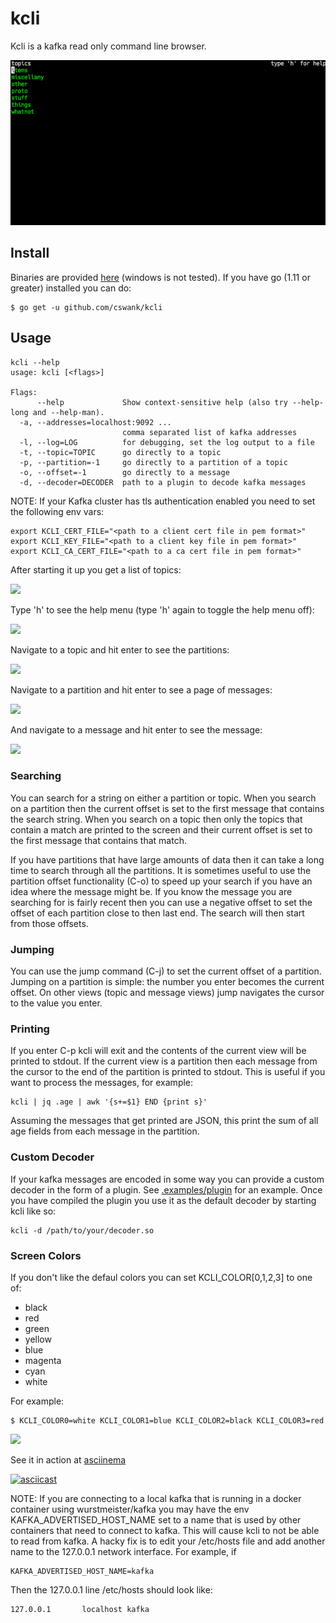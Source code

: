 # kcli
Kcli is a kafka read only command line browser.

<img src="./docs/kcli.gif"/>

## Install

Binaries are provided [here](https://github.com/cswank/kcli/releases/tag/1.4.1) (windows
is not tested).  If you have go (1.11 or greater) installed you can do:

```console
$ go get -u github.com/cswank/kcli
```

## Usage

```console
kcli --help
usage: kcli [<flags>]

Flags:
      --help             Show context-sensitive help (also try --help-long and --help-man).
  -a, --addresses=localhost:9092 ...
                         comma separated list of kafka addresses
  -l, --log=LOG          for debugging, set the log output to a file
  -t, --topic=TOPIC      go directly to a topic
  -p, --partition=-1     go directly to a partition of a topic
  -o, --offset=-1        go directly to a message
  -d, --decoder=DECODER  path to a plugin to decode kafka messages
```

NOTE: If your Kafka cluster has tls authentication enabled you need to set the
following env vars:

```console
export KCLI_CERT_FILE="<path to a client cert file in pem format>"
export KCLI_KEY_FILE="<path to a client key file in pem format>"
export KCLI_CA_CERT_FILE="<path to a ca cert file in pem format>"
```

After starting it up you get a list of topics:

<img src="./docs/one.png"/>

Type 'h' to see the help menu (type 'h' again to toggle the help menu off):

<img src="./docs/two.png"/>

Navigate to a topic and hit enter to see the partitions:

<img src="./docs/three.png"/>

Navigate to a partition and hit enter to see a page of messages:

<img src="./docs/four.png"/>

And navigate to a message and hit enter to see the message:

<img src="./docs/five.png"/>

### Searching
You can search for a string on either a partition or topic.  When you search
on a partition then the current offset is set to the first message that
contains the search string.  When you search on a topic then only the topics
that contain a match are printed to the screen and their current offset is
set to the first message that contains that match.

If you have partitions that have large amounts of data then it can take a
long time to search through all the partitions.  It is sometimes useful
to use the partition offset functionality (C-o) to speed up your
search if you have an idea where the message might be.  If you know the message
you are searching for is fairly recent then you can use a negative offset to set
the offset of each partition close to then last end.  The search will then start
from those offsets.

### Jumping
You can use the jump command (C-j) to set the current offset of a partition.
Jumping on a partition is simple: the number you enter becomes the current offset.
On other views (topic and message views) jump navigates the cursor to the value
you enter.

### Printing
If you enter C-p kcli will exit and the contents of the current view will be printed to
stdout.  If the current view is a partition then each message from the cursor to the end
of the partition is printed to stdout.  This is useful if you want to process the messages,
for example:

```console
kcli | jq .age | awk '{s+=$1} END {print s}'
```

Assuming the messages that get printed are JSON, this print the sum of all age fields
from each message in the partition.

### Custom Decoder
If your kafka messages are encoded in some way you can provide a custom decoder
in the form of a plugin.  See [.examples/plugin](./examples/plugin/protobuf.go)
for an example.  Once you have compiled the plugin you use it as the default decoder
by starting kcli like so:

```console
kcli -d /path/to/your/decoder.so
```

### Screen Colors

If you don't like the defaul colors you can set KCLI_COLOR[0,1,2,3] to one of:

* black
* red
* green
* yellow
* blue
* magenta
* cyan
* white

For example:

    $ KCLI_COLOR0=white KCLI_COLOR1=blue KCLI_COLOR2=black KCLI_COLOR3=red

<img src="./docs/six.png"/>

See it in action at [asciinema](https://asciinema.org/a/wTeIxxlIhgQzSQv9mIAG689sP)

[![asciicast](https://asciinema.org/a/wTeIxxlIhgQzSQv9mIAG689sP.png)](https://asciinema.org/a/wTeIxxlIhgQzSQv9mIAG689sP)

NOTE: If you are connecting to a local kafka that is running in a docker container
using wurstmeister/kafka you may have the env KAFKA_ADVERTISED_HOST_NAME set to
a name that is used by other containers that need to connect to kafka.  This will
cause kcli to not be able to read from kafka.  A hacky fix is to edit your /etc/hosts
file and add another name to the 127.0.0.1 network interface.  For example, if

    KAFKA_ADVERTISED_HOST_NAME=kafka

Then the 127.0.0.1 line /etc/hosts should look like:

    127.0.0.1       localhost kafka
